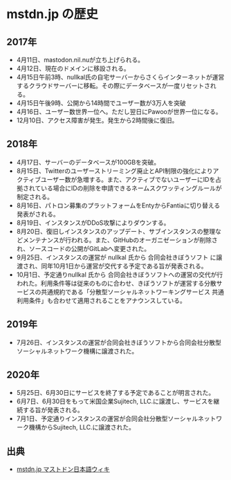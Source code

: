 # mstdn.jp の歴史

## 2017年

* 4月11日、mastodon.nil.nuが立ち上げられる。
* 4月12日、現在のドメインに移設される。
* 4月15日午前3時、nullkal氏の自宅サーバーからさくらインターネットが運営するクラウドサーバーに移転。その際にデータベースが一度リセットされる。
* 4月15日午後9時、公開から14時間でユーザー数が3万人を突破
* 4月16日、ユーザー数世界一位へ。ただし翌日にPawooが世界一位になる。
* 12月10日、アクセス障害が発生。発生から2時間後に復旧。

## 2018年

* 4月17日、サーバーのデータベースが100GBを突破。
* 8月15日、Twitterのユーザーストリーミング廃止とAPI制限の強化によりアクティブユーザー数が急増する。また、アクティブでないユーザーにIDを占拠されている場合にIDの削除を申請できるネームスクワッティングルールが制定される。
* 8月16日、パトロン募集のプラットフォームをEntyからFantiaに切り替える発表がされる。
* 8月19日、インスタンスがDDoS攻撃によりダウンする。
* 8月20日、復旧しインスタンスのアップデート、サブインスタンスの整理などメンテナンスが行われる。また、GitHubのオーガニゼーションが削除され、ソースコードの公開がGitLabへ変更された。
* 9月25日、インスタンスの運営が nullkal 氏から 合同会社きぼうソフト に譲渡され、同年10月1日から運営が交代する予定である旨が発表される。
* 10月1日、予定通りnullkal 氏から 合同会社きぼうソフトへの運営の交代が行われた。利用条件等は従来のものに合わせ、きぼうソフトが運営する分散サービスの共通規約である「分散型ソーシャルネットワーキングサービス 共通利用条件」も合わせて適用されることをアナウンスしている。

## 2019年

* 7月26日、インスタンスの運営が合同会社きぼうソフトから合同会社分散型ソーシャルネットワーク機構に譲渡された。

## 2020年

* 5月25日、6月30日にサービスを終了する予定であることが明言された。
* 6月7日、6月30日をもって米国企業Sujitech, LLC.に譲渡し、サービスを継続する旨が発表される。
* 7月1日、予定通りインスタンスの運営が合同会社分散型ソーシャルネットワーク機構からSujitech, LLC.に譲渡された。


## 出典

* [mstdn.jp マストドン日本語ウィキ](https://ja.mstdn.wiki/Mstdn.jp)
